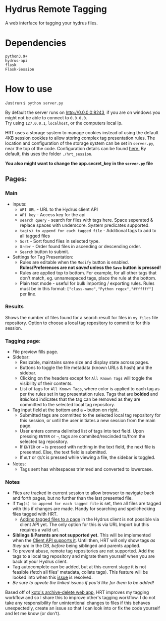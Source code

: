 # Hydrus Remote Tagging
A web interface for tagging your hydrus files.

# Dependencies  
```
python3.9+
hydrus-api  
flask
Flask-Session
```

# How to use
Just run `$ python server.py`  

By default the server runs on http://0.0.0.0:8243, if you are on windows you might not be able to connect to `0.0.0.0`.  
Try using `127.0.0.1`, `localhost`, or the computers local ip.  

HRT uses a storage system to manage cookies instead of using the default 4KB session cookies to allow storing complex tag presentation rules. The location and configuration of the storage system can be set in `server.py`, near the top of the code. Configuration details can be found [here.](https://flask-session.readthedocs.io/en/latest/#configuration) By default, this uses the folder `./hrt_session`.

**You also might want to change the app.secret_key in the `server.py` file**

## Pages:
### Main
* Inputs:
  * `API URL` - URL to the Hydrus client API
  * `API key` - Access key for the api
  * `search query` - search for files with tags here. Space seperated & replace spaces with underscore. System predicates supported.
  * `tag(s) to append for each tagged file` - Additional tags to add to all tagged files
  * `Sort` - Sort found files in selected type.
  * `Order` - Order found files in ascending or descending order.
  * `Search` button to submit.
* Settings for Tag Presentation:
  * Rules are editable when the `Modify` button is enabled. **Rules/Preferences are not _saved_ unless the `Save` button is pressed!**
  * Rules are applied top to bottom. For example, for all other tags that don't match, eg. unnamespaced tags, place the rule at the bottom.
  * Plain text mode - useful for bulk importing / exporting rules. Rules must be in this format: `["class-name","Python regex","#ffffff"]` per line.
### Results
Shows the number of files found for a search result for files in `my files` file repository. Option to choose a local tag repository to commit to for this session.
### Tagging page:
* File preview fills page.
* Sidebar:
  * Resizable, maintains same size and display state across pages.
  * Buttons to toggle the file metadata (known URLs & hash) and the sidebar.
  * Clicking on the headers except for `All Known Tags` will toggle the visibility of their contents.
  * List of tags for `All Known Tags`, where color is applied to each tag as per the rules set in tag presentation rules. Tags that are **bolded** and *italicised* indicates that the tag can be removed as they are committed to the selected local tag repository.
* Tag input field at the bottom and a `→` button on right.
  * Submitted tags are committed to the selected local tag repository for this session, or until the user initiates a new session from the main page.
  * User enters comma delimited list of tags into text field. Upon pressing `ENTER` or `→`, tags are commited/rescinded to/from the selected tag repository.
  * If `ENTER` or `→` is pressed with nothing in the text field, the next file is presented. Else, the text field is submitted.
  * If `ALT` or `🛈`/`X` is pressed while viewing a file, the sidebar is toggled.
* Notes:
  * Tags sent has whitespaces trimmed and converted to lowercase.

### Notes
* Files are tracked in current session to allow browser to navigate back and forth pages, but no further than the last presented file.
* If `Tag(s) to append for each tagged file` is set, then all files are tagged with this if changes are made. Handy for searching and spellchecking files tagged with HRT.
  * [Adding tagged files to a page](https://github.com/hydrusnetwork/hydrus/issues/350) in the Hydrus client is not possible via client API yet. The only option for this is via URL Import but this requires a valid url.
* **Siblings & Parents are not supported yet.** This will be implemented when the [Client API supports it](https://github.com/hydrusnetwork/hydrus/issues/921). Until then, HRT will only show tags _as they are_ in the DB, _before_  being siblinged and parents applied.
* To prevent abuse, remote tag repositories are not supported. Add the tags to a local tag repository and migrate them yourself when you are back at your Hydrus client.
* Tag autocomplete can be added, but at this current stage it is not feasible (fetch all files' metadata, collate tags). This feature will be looked into when this [issue](https://github.com/hydrusnetwork/hydrus/issues/958) is resolved.
* *Be sure to upvote the linked issues if you'd like for them to be added!*

Based off of [koto's archive-delete web app](https://gitgud.io/koto/hydrus-archive-delete), HRT improves my tagging workflow and so I share this to improve other's tagging workflow.
I do not take any responsibility for unintentional changes to files if this behaves unexpectedly, create an issue so that I can look into or fix the code yourself and let me know (or don't).
